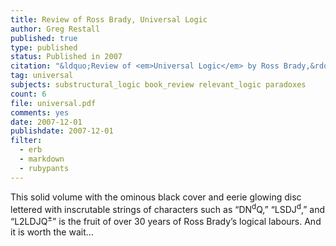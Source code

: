 ```yaml
---
title: Review of Ross Brady, Universal Logic
author: Greg Restall
published: true
type: published
status: Published in 2007
citation: "&ldquo;Review of <em>Universal Logic</em> by Ross Brady,&rdquo; <em>The Bulletin Symbolic Logic</em> 14 (2007) 544&ndash;547."
tag: universal
subjects: substructural_logic book_review relevant_logic paradoxes
count: 6
file: universal.pdf
comments: yes
date: 2007-12-01
publishdate: 2007-12-01
filter:
  - erb
  - markdown
  - rubypants
---
```

This solid volume with the ominous black cover and eerie glowing disc lettered with inscrutable strings of characters such as &ldquo;DN<sup>d</sup>Q,&rdquo; &ldquo;LSDJ<sup>d</sup>,&rdquo; and &ldquo;L2LDJQ<sup>&plusmn;</sup>&rdquo; is the fruit of over 30 years of Ross Brady&rsquo;s logical labours. And it is worth the wait&hellip;